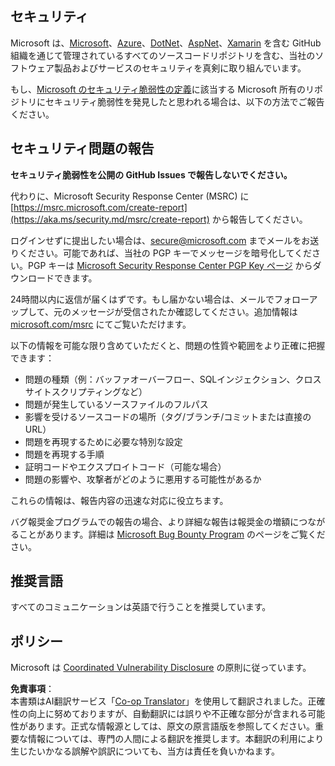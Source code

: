 <!--
CO_OP_TRANSLATOR_METADATA:
{
  "original_hash": "57f14126c1c6add76b3aef3844dfe4e3",
  "translation_date": "2025-05-08T04:55:29+00:00",
  "source_file": "SECURITY.md",
  "language_code": "ja"
}
-->
## セキュリティ

Microsoft は、[Microsoft](https://github.com/Microsoft)、[Azure](https://github.com/Azure)、[DotNet](https://github.com/dotnet)、[AspNet](https://github.com/aspnet)、[Xamarin](https://github.com/xamarin) を含む GitHub 組織を通じて管理されているすべてのソースコードリポジトリを含む、当社のソフトウェア製品およびサービスのセキュリティを真剣に取り組んでいます。

もし、[Microsoft のセキュリティ脆弱性の定義](https://aka.ms/security.md/definition)に該当する Microsoft 所有のリポジトリにセキュリティ脆弱性を発見したと思われる場合は、以下の方法でご報告ください。

## セキュリティ問題の報告

**セキュリティ脆弱性を公開の GitHub Issues で報告しないでください。**

代わりに、Microsoft Security Response Center (MSRC) に [https://msrc.microsoft.com/create-report](https://aka.ms/security.md/msrc/create-report) から報告してください。

ログインせずに提出したい場合は、[secure@microsoft.com](mailto:secure@microsoft.com) までメールをお送りください。可能であれば、当社の PGP キーでメッセージを暗号化してください。PGP キーは [Microsoft Security Response Center PGP Key ページ](https://aka.ms/security.md/msrc/pgp) からダウンロードできます。

24時間以内に返信が届くはずです。もし届かない場合は、メールでフォローアップして、元のメッセージが受信されたか確認してください。追加情報は [microsoft.com/msrc](https://www.microsoft.com/msrc) にてご覧いただけます。

以下の情報を可能な限り含めていただくと、問題の性質や範囲をより正確に把握できます：

  * 問題の種類（例：バッファオーバーフロー、SQLインジェクション、クロスサイトスクリプティングなど）
  * 問題が発生しているソースファイルのフルパス
  * 影響を受けるソースコードの場所（タグ/ブランチ/コミットまたは直接の URL）
  * 問題を再現するために必要な特別な設定
  * 問題を再現する手順
  * 証明コードやエクスプロイトコード（可能な場合）
  * 問題の影響や、攻撃者がどのように悪用する可能性があるか

これらの情報は、報告内容の迅速な対応に役立ちます。

バグ報奨金プログラムでの報告の場合、より詳細な報告は報奨金の増額につながることがあります。詳細は [Microsoft Bug Bounty Program](https://aka.ms/security.md/msrc/bounty) のページをご覧ください。

## 推奨言語

すべてのコミュニケーションは英語で行うことを推奨しています。

## ポリシー

Microsoft は [Coordinated Vulnerability Disclosure](https://aka.ms/security.md/cvd) の原則に従っています。

**免責事項**：  
本書類はAI翻訳サービス「[Co-op Translator](https://github.com/Azure/co-op-translator)」を使用して翻訳されました。正確性の向上に努めておりますが、自動翻訳には誤りや不正確な部分が含まれる可能性があります。正式な情報源としては、原文の原言語版を参照してください。重要な情報については、専門の人間による翻訳を推奨します。本翻訳の利用により生じたいかなる誤解や誤訳についても、当方は責任を負いかねます。